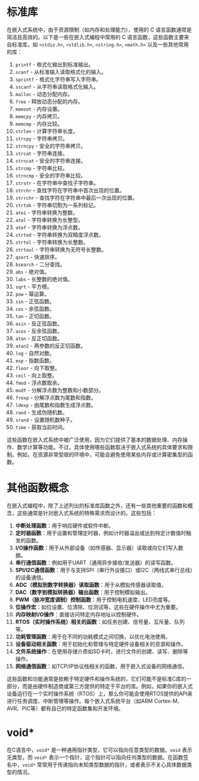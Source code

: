 # 标准库

在嵌入式系统中，由于资源限制（如内存和处理能力），使用的 C 语言函数通常是简洁且高效的。以下是一些在嵌入式编程中常用的 C 语言函数，这些函数主要来自标准库，如 `<stdio.h>`, `<stdlib.h>`, `<string.h>`, `<math.h>` 以及一些其他常用的库：

1. `printf` - 格式化输出到标准输出。
2. `scanf` - 从标准输入读取格式化的输入。
3. `sprintf` - 格式化字符串写入字符串。
4. `sscanf` - 从字符串读取格式化输入。
5. `malloc` - 动态分配内存。
6. `free` - 释放动态分配的内存。
7. `memset` - 内存设置。
8. `memcpy` - 内存拷贝。
9. `memcmp` - 内存比较。
10. `strlen` - 计算字符串长度。
11. `strcpy` - 字符串拷贝。
12. `strncpy` - 安全的字符串拷贝。
13. `strcat` - 字符串连接。
14. `strncat` - 安全的字符串连接。
15. `strcmp` - 字符串比较。
16. `strncmp` - 安全的字符串比较。
17. `strstr` - 在字符串中查找子字符串。
18. `strchr` - 查找字符在字符串中首次出现的位置。
19. `strrchr` - 查找字符在字符串中最后一次出现的位置。
20. `strtok` - 字符串切割为一系列标记。
21. `atoi` - 字符串转换为整数。
22. `atol` - 字符串转换为长整型。
23. `atof` - 字符串转换为浮点数。
24. `strtod` - 字符串转换为双精度浮点数。
25. `strtol` - 字符串转换为长整数。
26. `strtoul` - 字符串转换为无符号长整数。
27. `qsort` - 快速排序。
28. `bsearch` - 二分查找。
29. `abs` - 绝对值。
30. `labs` - 长整数的绝对值。
31. `sqrt` - 平方根。
32. `pow` - 幂运算。
33. `sin` - 正弦函数。
34. `cos` - 余弦函数。
35. `tan` - 正切函数。
36. `asin` - 反正弦函数。
37. `acos` - 反余弦函数。
38. `atan` - 反正切函数。
39. `atan2` - 两参数的反正切函数。
40. `log` - 自然对数。
41. `exp` - 指数函数。
42. `floor` - 向下取整。
43. `ceil` - 向上取整。
44. `fmod` - 浮点数取余。
45. `modf` - 分解浮点数为整数和小数部分。
46. `frexp` - 分解浮点数为尾数和指数。
47. `ldexp` - 由尾数和指数生成浮点数。
48. `rand` - 生成伪随机数。
49. `srand` - 设置随机数种子。
50. `time` - 获取当前时间。

这些函数在嵌入式系统中被广泛使用，因为它们提供了基本的数据处理、内存操作、数学计算等功能。不过，具体使用哪些函数取决于嵌入式系统的具体要求和限制。例如，在资源非常受限的环境中，可能会避免使用某些内存或计算密集型的函数。







# 其他函数概念

在嵌入式编程中，除了上述列出的标准库函数之外，还有一些其他重要的函数和概念，这些通常是针对嵌入式系统的特殊需求而设计的。这些包括：

1. **中断处理函数**：用于响应硬件或软件中断。
2. **定时器函数**：用于设置和管理定时器，例如计时器溢出或达到特定计数值时触发的函数。
3. **I/O操作函数**：用于从外部设备（如传感器、显示器）读取或向它们写入数据。
4. **串行通信函数**：例如用于UART（通用异步接收/发送器）的读写函数。
5. **SPI/I2C通信函数**：用于与支持SPI（串行外设接口）或I2C（两线式串行总线）的设备通信。
6. **ADC（模拟到数字转换器）读取函数**：用于从模拟传感器读取值。
7. **DAC（数字到模拟转换器）输出函数**：用于控制模拟输出。
8. **PWM（脉冲宽度调制）控制函数**：用于控制电机速度、LED亮度等。
9. **位操作宏**：如位设置、位清除、位测试等，这些在硬件操作中尤为重要。
10. **内存映射I/O操作**：直接访问特定内存地址以控制硬件。
11. **RTOS（实时操作系统）相关的函数**：如任务创建、信号量、互斥量、队列等。
12. **功耗管理函数**：用于在不同的功耗模式之间切换，以优化电池使用。
13. **设备驱动相关函数**：用于初始化和管理与特定硬件设备相关的资源和操作。
14. **文件系统操作**：在使用存储介质如SD卡时，进行文件的创建、读写、删除等操作。
15. **网络通信函数**：如TCP/IP协议栈相关的函数，用于嵌入式设备的网络通信。

这些函数和功能通常是依赖于特定硬件和操作系统的，它们可能不是标准C库的一部分，而是由硬件制造商或第三方提供的特定于平台的库。例如，如果你的嵌入式设备运行在一个实时操作系统（RTOS）上，那么你可能会使用RTOS提供的API来进行任务调度、中断管理等操作。每个嵌入式系统平台（如ARM Cortex-M、AVR、PIC等）都有自己的特定函数集和开发环境。





# void*

在C语言中，`void*` 是一种通用指针类型，它可以指向任意类型的数据。`void` 表示无类型，而 `void*` 表示一个指针，这个指针可以指向任何类型的数据。在函数签名中，`void*` 常常用于传递指向未知类型数据的指针，或者表示不关心具体数据类型的情况。